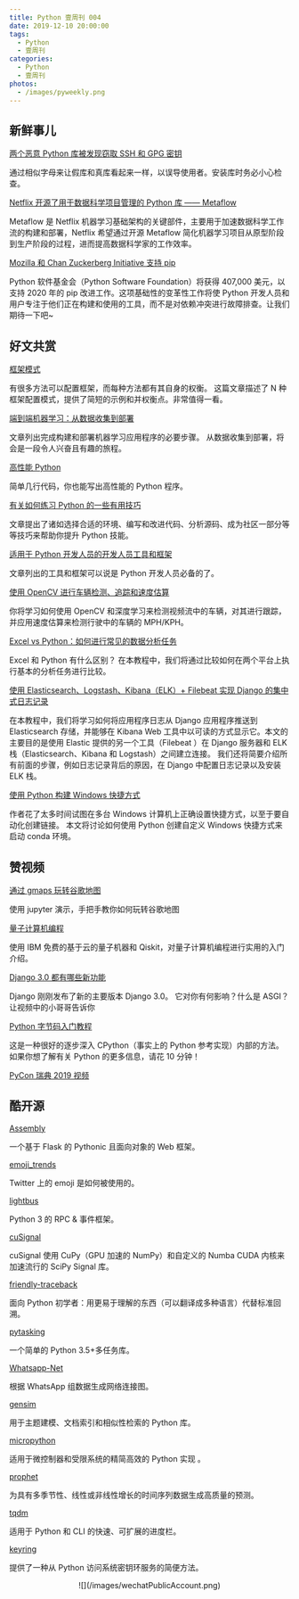 ```yaml
---
title: Python 壹周刊 004
date: 2019-12-10 20:00:00
tags:
  - Python
  - 壹周刊
categories:
  - Python
  - 壹周刊
photos:
  - /images/pyweekly.png
---
```


## 新鲜事儿

[两个恶意 Python 库被发现窃取 SSH 和 GPG 密钥](https://www.zdnet.com/article/two-malicious-python-libraries-removed-from-pypi/)

通过相似字母来让假库和真库看起来一样，以误导使用者。安装库时务必小心检查。

<!-- more -->

[Netflix 开源了用于数据科学项目管理的 Python 库 —— Metaflow](https://metaflow.org/)

Metaflow 是 Netflix 机器学习基础架构的关键部件，主要用于加速数据科学工作流的构建和部署，Netflix 希望通过开源 Metaflow 简化机器学习项目从原型阶段到生产阶段的过程，进而提高数据科学家的工作效率。

[Mozilla 和 Chan Zuckerberg Initiative 支持 pip](https://pyfound.blogspot.com/2019/12/moss-czi-support-pip.html)

Python 软件基金会（Python Software Foundation）将获得 407,000 美元，以支持 2020 年的 pip 改进工作。这项基础性的变革性工作将使 Python 开发人员和用户专注于他们正在构建和使用的工具，而不是对依赖冲突进行故障排查。让我们期待一下吧~

## 好文共赏

[框架模式](https://blog.startifact.com/posts/framework-patterns.html)

有很多方法可以配置框架，而每种方法都有其自身的权衡。 这篇文章描述了 N 种框架配置模式，提供了简短的示例和并权衡点。非常值得一看。

[端到端机器学习：从数据收集到部署](https://ahmedbesbes.com/end-to-end-ml.html)

文章列出完成构建和部署机器学习应用程序的必要步骤。 从数据收集到部署，将会是一段令人兴奋且有趣的旅程。

[高性能 Python](https://strangemachines.io/articles/performant-python)

简单几行代码，你也能写出高性能的 Python 程序。

[有关如何练习 Python 的一些有用技巧](https://dev.to/duomly/a-few-useful-tips-on-how-to-practice-python-5a9)

文章提出了诸如选择合适的环境、编写和改进代码、分析源码、成为社区一部分等等技巧来帮助你提升 Python 技能。

[适用于 Python 开发人员的开发人员工具和框架](https://dev.to/steelwolf180/developer-tools-frameworks-for-a-python-developer-5919)

文章列出的工具和框架可以说是 Python 开发人员必备的了。

[使用 OpenCV 进行车辆检测、追踪和速度估算](https://www.pyimagesearch.com/2019/12/02/opencv-vehicle-detection-tracking-and-speed-estimation/)

你将学习如何使用 OpenCV 和深度学习来检测视频流中的车辆，对其进行跟踪，并应用速度估算来检测行驶中的车辆的 MPH/KPH。

[Excel vs Python：如何进行常见的数据分析任务](https://www.dataquest.io/blog/excel-vs-python/)

Excel 和 Python 有什么区别？ 在本教程中，我们将通过比较如何在两个平台上执行基本的分析任务进行比较。

[使用 Elasticsearch、Logstash、Kibana（ELK）+ Filebeat 实现 Django 的集中式日志记录](https://binaroid.com/blog/django-centralised-logging-using-elasticsearch-logstash-kibana-elk-filebeat)

在本教程中，我们将学习如何将应用程序日志从 Django 应用程序推送到 Elasticsearch 存储，并能够在 Kibana Web 工具中以可读的方式显示它。本文的主要目的是使用 Elastic 提供的另一个工具（Filebeat ）在 Django 服务器和 ELK 栈（Elasticsearch、Kibana 和 Logstash）之间建立连接。 我们还将简要介绍所有前面的步骤，例如日志记录背后的原因，在 Django 中配置日志记录以及安装 ELK 栈。

[使用 Python 构建 Windows 快捷方式](https://pbpython.com/windows-shortcut.html)

作者花了太多时间试图在多台 Windows 计算机上正确设置快捷方式，以至于要自动化创建链接。 本文将讨论如何使用 Python 创建自定义 Windows 快捷方式来启动 conda 环境。

## 赞视频

[通过 gmaps 玩转谷歌地图](https://www.youtube.com/watch?v=5sEm7RcRF_g&feature=youtu.be)

使用 jupyter 演示，手把手教你如何玩转谷歌地图

[量子计算机编程](https://www.youtube.com/watch?v=aPCZcv-5qfA)

使用 IBM 免费的基于云的量子机器和 Qiskit，对量子计算机编程进行实用的入门介绍。

[Django 3.0 都有哪些新功能](https://www.youtube.com/watch?v=_BBNVFirvTY)

Django 刚刚发布了新的主要版本 Django 3.0。 它对你有何影响？什么是 ASGI？ 让视频中的小哥哥告诉你

[Python 字节码入门教程](https://www.youtube.com/watch?v=mE0oR9NQefw)

这是一种很好的逐步深入 CPython（事实上的 Python 参考实现）内部的方法。 如果你想了解有关 Python 的更多信息，请花 10 分钟！

[PyCon 瑞典 2019 视频](https://www.youtube.com/playlist?list=PLQYPYhKQVTvetDJZFGY8RfYlPBLQmbt-T)

## 酷开源

[Assembly](https://mardix.github.io/assembly/)

一个基于 Flask 的 Pythonic 且面向对象的 Web 框架。

[emoji_trends](https://github.com/enric1994/emoji_trends)

Twitter 上的 emoji 是如何被使用的。

[lightbus](https://github.com/adamcharnock/lightbus/)

Python 3 的 RPC & 事件框架。

[cuSignal ](https://github.com/rapidsai/cusignal)

cuSignal 使用 CuPy（GPU 加速的 NumPy）和自定义的 Numba CUDA 内核来加速流行的 SciPy Signal 库。

[friendly-traceback](https://github.com/aroberge/friendly-traceback)

面向 Python 初学者：用更易于理解的东西（可以翻译成多种语言）代替标准回溯。

[pytasking](https://github.com/TokenChingy/pytasking)

一个简单的 Python 3.5+多任务库。

[Whatsapp-Net](https://github.com/OfirKP/Whatsapp-Net)

根据 WhatsApp 组数据生成网络连接图。

[gensim](https://github.com/RaRe-Technologies/gensim)

用于主题建模、文档索引和相似性检索的 Python 库。

[micropython](https://github.com/micropython/micropython)

适用于微控制器和受限系统的精简高效的 Python 实现 。

[prophet](https://github.com/facebook/prophet)

为具有多季节性、线性或非线性增长的时间序列数据生成高质量的预测。

[tqdm](https://github.com/tqdm/tqdm)

适用于 Python 和 CLI 的快速、可扩展的进度栏。

[keyring](https://github.com/jaraco/keyring)

提供了一种从 Python 访问系统密钥环服务的简便方法。

<div align=center>
![](/images/wechatPublicAccount.png)
</div>
